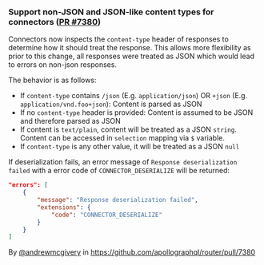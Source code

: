 ### Support non-JSON and JSON-like content types for connectors ([PR #7380](https://github.com/apollographql/router/pull/7380))

Connectors now inspects the `content-type` header of responses to determine how it should treat the response. This allows more flexibility as prior to this change, all responses were treated as JSON which would lead to errors on non-json responses.

The behavior is as follows:

- If `content-type` contains `/json` (E.g. `application/json`) OR `+json` (E.g. `application/vnd.foo+json`): Content is parsed as JSON
- If no `content-type` header is provided: Content is assumed to be JSON and therefore parsed as JSON
- If content is `text/plain`, content will be treated as a JSON `string`. Content can be accessed in `selection` mapping via `$` variable.
- If `content-type` is any other value, it will be treated as a JSON `null`

If deserialization fails, an error message of `Response deserialization failed` with a error code of `CONNECTOR_DESERIALIZE` will be returned:

```json
"errors": [
    {
        "message": "Response deserialization failed",
        "extensions": {
            "code": "CONNECTOR_DESERIALIZE"
        }
    }
]
```

By [@andrewmcgivery](https://github.com/andrewmcgivery) in https://github.com/apollographql/router/pull/7380
